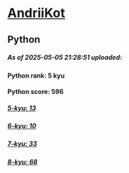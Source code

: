 # [AndriiKot](https://www.codewars.com/users/AndriiKot) 
## Python

##### As of 2025-05-05 21:28:51 uploaded:

#### Python rank: 5 kyu

#### Python score: 596

##### [5-kyu: 13](https://github.com/AndriiKot/Python__CodeWars/tree/main/kyu-5)

##### [6-kyu: 10](https://github.com/AndriiKot/Python__CodeWars/tree/main/kyu-6)

##### [7-kyu: 33](https://github.com/AndriiKot/Python__CodeWars/tree/main/kyu-7)

##### [8-kyu: 68](https://github.com/AndriiKot/Python__CodeWars/tree/main/kyu-8)

